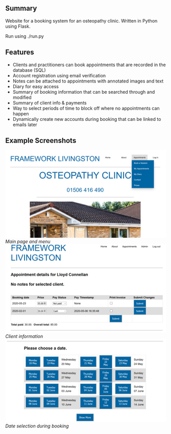 ## Summary

Website for a booking system for an osteopathy clinic. Written in Python using Flask.

Run using ./run.py

## Features

* Clients and practitioners can book appointments that are recorded in the database (SQL)
* Account registration using email verification
* Notes can be attached to appointments with annotated images and text
* Diary for easy access
* Summary of booking information that can be searched through and modified
* Summary of client info & payments
* Way to select periods of time to block off where no appointments can happen
* Dynamically create new accounts during booking that can be linked to emails later

## Example Screenshots

![Main page](screenshot.png)*Main page and menu*
![Client information](screenshot2.png)*Client information*
![Booking process](screenshot3.png)*Date selection during booking*
